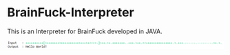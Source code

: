 # BrainFuck-Interpreter

This is an Interpreter for BrainFuck developed in JAVA.

![Screenshot](Screenshot.png)

